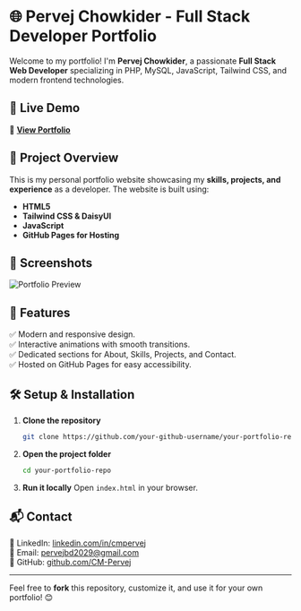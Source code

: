 # 🌐 Pervej Chowkider - Full Stack Developer Portfolio

Welcome to my portfolio! I'm **Pervej Chowkider**, a passionate **Full Stack Web Developer** specializing in PHP, MySQL, JavaScript, Tailwind CSS, and modern frontend technologies.

## 🚀 Live Demo
🔗 **[View Portfolio](https://cm-pervej.github.io/Portfolio/)**

## 📂 Project Overview
This is my personal portfolio website showcasing my **skills, projects, and experience** as a developer. The website is built using:
- **HTML5**
- **Tailwind CSS & DaisyUI**
- **JavaScript**
- **GitHub Pages for Hosting**

## 📸 Screenshots
![Portfolio Preview](https://your-screenshot-link.com)

## 🎯 Features
✅ Modern and responsive design.  
✅ Interactive animations with smooth transitions.  
✅ Dedicated sections for About, Skills, Projects, and Contact.  
✅ Hosted on GitHub Pages for easy accessibility.  

## 🛠️ Setup & Installation
1. **Clone the repository**
   ```sh
   git clone https://github.com/your-github-username/your-portfolio-repo.git
   ```
2. **Open the project folder**
   ```sh
   cd your-portfolio-repo
   ```
3. **Run it locally**
   Open `index.html` in your browser.

## 📬 Contact
💼 LinkedIn: [linkedin.com/in/cmpervej](https://www.linkedin.com/in/cmpervej/)  
📧 Email: [pervejbd2029@gmail.com](mailto:pervejbd2029@gmail.com)  
📂 GitHub: [github.com/CM-Pervej](https://github.com/CM-Pervej)

---
Feel free to **fork** this repository, customize it, and use it for your own portfolio! 😊
